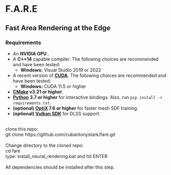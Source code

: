 # F.A.R.E
## Fast Area Rendering at the Edge

### Requirements

- An __NVIDIA GPU__..
- A __C++14__ capable compiler. The following choices are recommended and have been tested:
  - __Windows:__ Visual Studio 2019 or 2022
- A recent version of __[CUDA](https://developer.nvidia.com/cuda-toolkit)__. The following choices are recommended and have been tested:
  - __Windows:__ CUDA 11.5 or higher
- __[CMake](https://cmake.org/) v3.21 or higher__.
- __[Python](https://www.python.org/) 3.7 or higher__ for interactive bindings. Also, run `pip install -r requirements.txt`.
- __(optional) [OptiX](https://developer.nvidia.com/optix) 7.6 or higher__ for faster mesh SDF training.
- __(optional) [Vulkan SDK](https://vulkan.lunarg.com/)__ for DLSS support.

<br>
clone this repo:<br>
git clone https://github.com/cubantonystark/fare.git<br>
<br>
Change directory to the cloned repo:<br>
cd fare<br>
type: install_neural_rendering.bat and hit ENTER<br>
<br>
All dependencies should be installed after this step.
